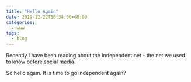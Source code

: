 ```yaml
---
title: "Hello Again"
date: 2019-12-22T10:34:30+08:00
categories:
  - www
tags:
  - blog
---
```


Recently I have been reading about the independent net - the net we used to know before social media.

So hello again. It is time to go independent again? 
